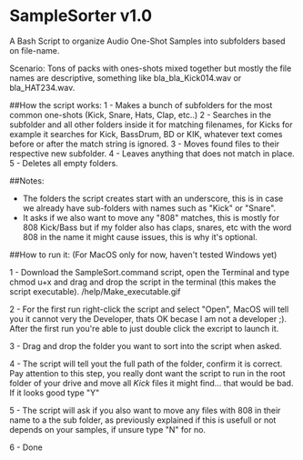 # SampleSorter v1.0

A Bash Script to organize Audio One-Shot Samples into subfolders based on file-name.

Scenario: 
Tons of packs with ones-shots mixed together but mostly the file names are descriptive, something like bla_bla_Kick014.wav or bla_HAT234.wav.

##How the script works:
1 - Makes a bunch of subfolders for the most common one-shots (Kick, Snare, Hats, Clap, etc..)
2 - Searches in the subfolder and all other folders inside it for matching filenames, for Kicks for example it searches for Kick, BassDrum, BD or KIK, whatever text comes before or after the match string is ignored.
3 - Moves found files to their respective new subfolder.
4 - Leaves anything that does not match in place.
5 - Deletes all empty folders. 

##Notes:
- The folders the script creates start with an underscore, this is in case we already have sub-folders with names such as "Kick" or "Snare".
- It asks if we also want to move any "808" matches, this is mostly for 808 Kick/Bass but if my folder also has claps, snares, etc with the word 808 in the name it might cause issues, this is why it's optional.

##How to run it: (For MacOS only for now, haven't tested Windows yet)

1 - Download the SampleSort.command script, open the Terminal and type chmod u+x and drag and drop the script in the terminal (this makes the script executable).
/help/Make_executable.gif

2 - For the first run right-click the script and select "Open", MacOS will tell you it cannot very the Developer, thats OK becase I am not a developer ;). After the first run you're able to just double click the excript to launch it.

3 - Drag and drop the folder you want to sort into the script when asked.

4 - The script will tell yout the full path of the folder, confirm it is correct. Pay attention to this step, you really dont want the script to run in the root folder of your drive and move all *Kick* files it might find... that would be bad. If it looks good type "Y"

5 - The script will ask if you also want to move any files with 808 in their name to a the sub folder, as previously explained if this is usefull or not depends on your samples, if unsure type "N" for no.

6 - Done
